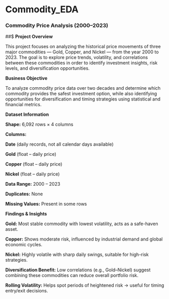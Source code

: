 # Commodity_EDA

### **Commodity Price Analysis (2000–2023)**

##$ **Project Overview**

This project focuses on analyzing the historical price movements of three major commodities — Gold, Copper, and Nickel — from the year 2000 to 2023.
The goal is to explore price trends, volatility, and correlations between these commodities in order to identify investment insights, risk levels, and diversification opportunities.

**Business Objective**

To analyze commodity price data over two decades and determine which commodity provides the safest investment option, while also identifying opportunities for diversification and timing strategies using statistical and financial metrics.

**Dataset Information**

**Shape:** 6,092 rows × 4 columns

**Columns:**

**Date** (daily records, not all calendar days available)

**Gold** (float – daily price)

**Copper** (float – daily price)

**Nickel** (float – daily price)

**Data Range:** 2000 – 2023

**Duplicates:** None

**Missing Values:** Present in some rows

**Findings & Insights**

**Gold:** Most stable commodity with lowest volatility, acts as a safe-haven asset.

**Copper:** Shows moderate risk, influenced by industrial demand and global economic cycles.

**Nickel:** Highly volatile with sharp daily swings, suitable for high-risk strategies.

**Diversification Benefit:** Low correlations (e.g., Gold–Nickel) suggest combining these commodities can reduce overall portfolio risk.

**Rolling Volatility:** Helps spot periods of heightened risk → useful for timing entry/exit decisions.
